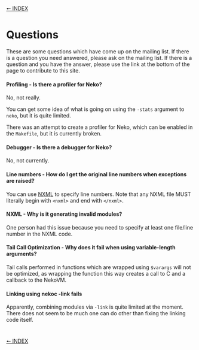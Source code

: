 [🠔 INDEX](../readme)
#

# Questions

These are some questions which have come up on the mailing list. If there is a question you need answered, please ask on the mailing list. If there is a question and you have the answer, please use the link at the bottom of the page to contribute to this site.

#### Profiling - Is there a profiler for Neko?

No, not really.

You can get some idea of what is going on using the `-stats` argument to `neko`, but it is quite limited.

There was an attempt to create a profiler for Neko, which can be enabled in the `Makefile`, but it is currently broken.

#### Debugger - Is there a debugger for Neko?

No, not currently.

#### Line numbers - How do I get the original line numbers when exceptions are raised?

You can use [NXML](http://nekovm.org/doc/nxml) to specify line numbers. Note that any NXML file MUST literally begin with `<nxml>` and end with `</nxml>`.

#### NXML - Why is it generating invalid modules?

One person had this issue because you need to specify at least one file/line number in the NXML code.

#### Tail Call Optimization - Why does it fail when using variable-length arguments?

Tail calls performed in functions which are wrapped using `$varargs` will not be optimized, as wrapping the function this way creates a call to C and a callback to the NekoVM.

#### Linking using nekoc -link fails

Apparently, combining modules via `-link` is quite limited at the moment. There does not seem to be much one can do other than fixing the linking code itself.

#
[🠔 INDEX](../readme)